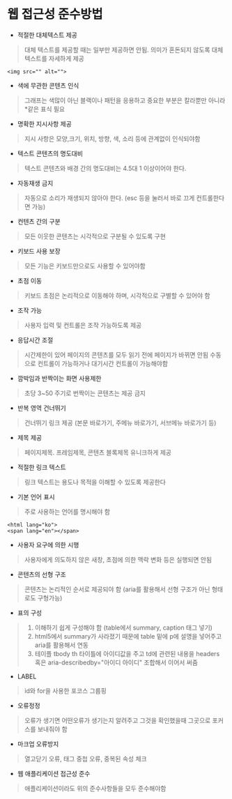 # 웹 접근성 준수방법

- 적절한 대체텍스트 제공
> 대체 텍스트를 제공할 때는 일부만 제공하면 안됨. 의미가 혼돈되지 않도록 대체 텍스트를 자세하게 제공
```
<img src="" alt="">
```

- 색에 무관한 콘텐츠 인식
> 그래프는 색많이 아닌 블랙이나 패턴을 응용하고 중요한 부분은 칼라뿐만 아니라 *같은 표식 필요

- 명확한 지시사항 제공
> 지시 사항은 모양,크기, 위치, 방향, 색, 소리 등에 관계없이 인식되야함

- 텍스트 콘텐츠의 명도대비
> 텍스트 콘텐츠와 배경 간의 명도대비는 4.5대 1 이상이어야 한다.

- 자동재생 금지
> 자동으로 소리가 재생되지 않아야 한다. (esc 등을 눌러서 바로 끄게 컨트롤한다면 가능)

- 컨텐츠 간의 구분
> 모든 이웃한 콘텐츠는 시각적으로 구분될 수 있도록 구현

- 키보드 사용 보장
> 모든 기능은 키보드만으로도 사용할 수 있어야함

- 초점 이동
> 키보드 초점은 논리적으로 이동해야 하며, 시각적으로 구별할 수 있어야 함

- 조작 가능
> 사용자 입력 및 컨트롤은 조작 가능하도록 제공

- 응답시간 조절
> 시간제한이 있어 페이지의 콘텐츠를 모두 읽기 전에 페이지가 바뀌면 안됨
> 수동으로 컨트롤이 가능하거나 대기시간 컨트롤이 가능해야함

- 깜박임과 반짝이는 화면 사용제한
> 초당 3~50 주기로 번짝이는 콘텐츠는 제공 금지

- 반복 영역 건너뛰기
> 건너뛰기 링크 제공 (본문 바로가기, 주메뉴 바로가기, 서브메뉴 바로가기 등)

- 제목 제공
> 페이지제목. 프레임제목, 콘텐츠 블록제목 유니크하게 제공

- 적절한 링크 텍스트
> 링크 텍스트는 용도나 목적을 이해할 수 있도록 제공한다

- 기본 언어 표시
> 주로 사용하는 언어를 명시해야 함
```
<html lang="ko">
<span lang="en"></span>
```

- 사용자 요구에 의한 시행
> 사용자에게 의도하지 않은 새창, 초점에 의한 맥락 변화 등은 실행되면 안됨

- 콘텐츠의 선형 구조
> 콘텐츠는 논리적인 순서로 제공되야 함 (aria를 활용해서 선형 구조가 아닌 형태로도 구형가능)

- 표의 구성
> 1. 이해하기 쉽게 구성해야 함 (table에서 summary, caption 태그 넣기)
> 2. html5에서 summary가 사라졌기 때문에 table 밑에 p에 설명을 넣어주고 aria를 활용해서 연동
> 3. 테이플 tbody th 타이틀에 아이디값을 주고 td에 관련된 내용을 headers 혹은 aria-describedby="아이디 아이디" 조합해서 이어서 써줌

- LABEL
> id와 for을 사용한 포코스 그룹핑

- 오류정정
> 오류가 생기면 어떤오류가 생기는지 알려주고 그것을 확인했을때 그곳으로 포커스를 보내줘야 함

- 마크업 오류방지
> 열고닫기 오류, 태그 중첩 오류, 중복된 속성 체크

- 웹 애플리케이션 접근성 준수
> 애플리케이션이라도 위의 준수사항들을 모두 준수해야함